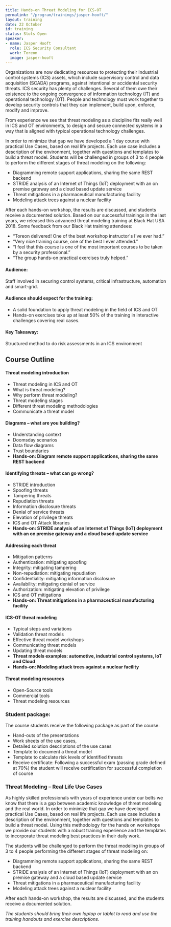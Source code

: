 ```yaml
---
title: Hands-on Threat Modeling for ICS-OT
permalink: "/program/trainings/jasper-hooft/"
layout: training
date: 22 October
id: training
status: Slots Open
speaker:
- name: Jasper Hooft
  role: ICS Security Consultant
  work: Toreon
  image: jasper-hooft
---
```


Organizations are now dedicating resources to protecting their Industrial control systems (ICS) assets, which include supervisory control and data acquisition (SCADA) programs, against intentional or accidental security threats. ICS security has plenty of challenges. Several of them owe their existence to the ongoing convergence of information technology (IT) and operational technology (OT). People and technology must work together to develop security controls that they can implement, build upon, enforce, modify and improve.

From experience we see that threat modeling as a discipline fits really well in ICS and OT environments, to design and secure connected systems in a way that is aligned with typical operational technology challenges.

In order to minimize that gap we have developed a 1 day course with practical Use Cases, based on real life projects. Each use case includes a description of the environment, together with questions and templates to build a threat model. Students will be challenged in groups of 3 to 4 people to perform the different stages of threat modeling on the following:
* Diagramming remote support applications, sharing the same REST backend
* STRIDE analysis of an Internet of Things (IoT) deployment with an on premise gateway and a cloud based update service
* Threat mitigations in a pharmaceutical manufacturing facility 
* Modeling attack trees against a nuclear facility 

After each hands-on workshop, the results are discussed, and students receive a documented solution. Based on our successful trainings in the last years, we released this advanced threat modeling training at Black Hat USA 2018. 
Some feedback from our Black Hat training attendees:
* “Toreon delivered! One of the best workshop instructor's I've ever had.”
* “Very nice training course, one of the best I ever attended.”
* “I feel that this course is one of the most important courses to be taken by a security professional.”
* “The group hands-on practical exercises truly helped.”

#### Audience:
Staff involved in securing control systems, critical infrastructure, automation and smart-grid.  

#### Audience should expect for the training:  
* A solid foundation to apply threat modeling in the field of ICS and OT
* Hands-on exercises take up at least 50% of the training in interactive challenges covering real cases.

#### Key Takeaway:
Structured method to do risk assessments in an ICS environment 


## Course Outline

#### Threat modeling introduction
* Threat modeling in ICS and OT
* What is threat modeling?
* Why perform threat modeling?
* Threat modeling stages
* Different threat modeling methodologies
* Communicate a threat model

#### Diagrams – what are you building?
* Understanding context
* Doomsday scenarios
* Data flow diagrams
* Trust boundaries
* **Hands-on: Diagram remote support applications, sharing the same REST backend**

#### Identifying threats – what can go wrong?
* STRIDE introduction
* Spoofing threats
* Tampering threats
* Repudiation threats
* Information disclosure threats
* Denial of service threats
* Elevation of privilege threats
* ICS and OT Attack libraries
* **Hands-on: STRIDE analysis of an Internet of Things (IoT) deployment with an on premise gateway and a cloud based update service**

#### Addressing each threat
* Mitigation patterns
* Authentication: mitigating spoofing
* Integrity: mitigating tampering
* Non-repudiation: mitigating repudiation
* Confidentiality: mitigating information disclosure
* Availability: mitigating denial of service
* Authorization: mitigating elevation of privilege
* ICS and OT mitigations
* **Hands-on: Threat mitigations in a pharmaceutical manufacturing facility**

#### ICS-OT threat modeling
* Typical steps and variations
* Validation threat models
* Effective threat model workshops
* Communicating threat models
* Updating threat models 
* **Threat models examples: automotive, industrial control systems, IoT and Cloud**
* **Hands-on: Modeling attack trees against a nuclear facility**

#### Threat modeling resources
* Open-Source tools
* Commercial tools
* Threat modeling resources

### Student package:
The course students receive the following package as part of the course:
* Hand-outs of the presentations
* Work sheets of the use cases,
* Detailed solution descriptions of the use cases
* Template to document a threat model
* Template to calculate risk levels of identified threats
* Receive certificate: Following a successful exam (passing grade defined at 70%) the student will receive certification for successful completion of course

### Threat Modeling – Real Life Use Cases
As highly skilled professionals with years of experience under our belts we know that there is a gap between academic knowledge of threat modeling and the real world. In order to minimize that gap we have developed practical Use Cases, based on real life projects. Each use case includes a description of the environment, together with questions and templates to build a threat model. Using this methodology for the hands on workshops we provide our students with a robust training experience and the templates to incorporate threat modeling best practices in their daily work.

The students will be challenged to perform the threat modeling in groups of 3 to 4 people performing the different stages of threat modeling on:
* Diagramming remote support applications, sharing the same REST backend
* STRIDE analysis of an Internet of Things (IoT) deployment with an on premise gateway and a cloud based update service
* Threat mitigations in a pharmaceutical manufacturing facility 
* Modeling attack trees against a nuclear facility 

After each hands-on workshop, the results are discussed, and the students receive a documented solution.

*The students should bring their own laptop or tablet to read and use the training handouts and exercise descriptions.*
